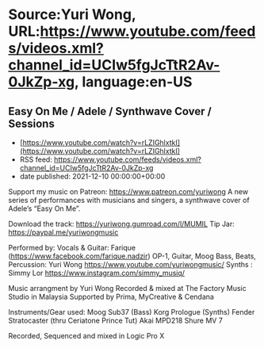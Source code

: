 # Source:Yuri Wong, URL:https://www.youtube.com/feeds/videos.xml?channel_id=UCIw5fgJcTtR2Av-0JkZp-xg, language:en-US

## Easy On Me / Adele / Synthwave Cover / Sessions
 - [https://www.youtube.com/watch?v=rLZIGhlxtkI](https://www.youtube.com/watch?v=rLZIGhlxtkI)
 - RSS feed: https://www.youtube.com/feeds/videos.xml?channel_id=UCIw5fgJcTtR2Av-0JkZp-xg
 - date published: 2021-12-10 00:00:00+00:00

Support my music on Patreon: https://www.patreon.com/yuriwong A new series of performances with musicians and singers, a synthwave cover of Adele’s “Easy On Me”. 

Download the track: https://yuriwong.gumroad.com/l/MUMIL
Tip Jar: https://paypal.me/yuriwongmusic


Performed by:
Vocals & Guitar: Farique (https://www.facebook.com/farique.nadzir)
OP-1, Guitar, Moog Bass, Beats, Percussion: Yuri Wong https://www.youtube.com/yuriwongmusic/
Synths : Simmy Lor https://www.instagram.com/simmy_musiq/

Music arrangment by Yuri Wong
Recorded & mixed at The Factory Music Studio in Malaysia
Supported by Prima, MyCreative & Cendana

Instruments/Gear used:
Moog Sub37 (Bass)
Korg Prologue (Synths)
Fender Stratocaster (thru Ceriatone Prince Tut)
Akai MPD218
Shure MV 7

Recorded, Sequenced and mixed in Logic Pro X

